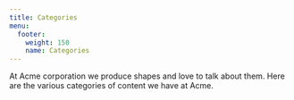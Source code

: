 ```yaml
---
title: Categories
menu:
  footer:
    weight: 150
    name: Categories
---
```


At Acme corporation we produce shapes and love to talk about them. Here are the various categories of content we have at Acme.